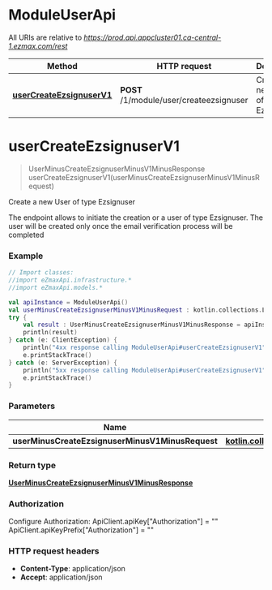 # ModuleUserApi

All URIs are relative to *https://prod.api.appcluster01.ca-central-1.ezmax.com/rest*

Method | HTTP request | Description
------------- | ------------- | -------------
[**userCreateEzsignuserV1**](ModuleUserApi.md#userCreateEzsignuserV1) | **POST** /1/module/user/createezsignuser | Create a new User of type Ezsignuser


<a id="userCreateEzsignuserV1"></a>
# **userCreateEzsignuserV1**
> UserMinusCreateEzsignuserMinusV1MinusResponse userCreateEzsignuserV1(userMinusCreateEzsignuserMinusV1MinusRequest)

Create a new User of type Ezsignuser

The endpoint allows to initiate the creation or a user of type Ezsignuser.  The user will be created only once the email verification process will be completed

### Example
```kotlin
// Import classes:
//import eZmaxApi.infrastructure.*
//import eZmaxApi.models.*

val apiInstance = ModuleUserApi()
val userMinusCreateEzsignuserMinusV1MinusRequest : kotlin.collections.List<UserMinusCreateEzsignuserMinusV1MinusRequest> =  // kotlin.collections.List<UserMinusCreateEzsignuserMinusV1MinusRequest> | 
try {
    val result : UserMinusCreateEzsignuserMinusV1MinusResponse = apiInstance.userCreateEzsignuserV1(userMinusCreateEzsignuserMinusV1MinusRequest)
    println(result)
} catch (e: ClientException) {
    println("4xx response calling ModuleUserApi#userCreateEzsignuserV1")
    e.printStackTrace()
} catch (e: ServerException) {
    println("5xx response calling ModuleUserApi#userCreateEzsignuserV1")
    e.printStackTrace()
}
```

### Parameters

Name | Type | Description  | Notes
------------- | ------------- | ------------- | -------------
 **userMinusCreateEzsignuserMinusV1MinusRequest** | [**kotlin.collections.List&lt;UserMinusCreateEzsignuserMinusV1MinusRequest&gt;**](UserMinusCreateEzsignuserMinusV1MinusRequest.md)|  |

### Return type

[**UserMinusCreateEzsignuserMinusV1MinusResponse**](UserMinusCreateEzsignuserMinusV1MinusResponse.md)

### Authorization


Configure Authorization:
    ApiClient.apiKey["Authorization"] = ""
    ApiClient.apiKeyPrefix["Authorization"] = ""

### HTTP request headers

 - **Content-Type**: application/json
 - **Accept**: application/json

